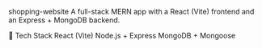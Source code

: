 shopping-website
A full-stack MERN app with a React (Vite) frontend and an Express + MongoDB backend.

🔧 Tech Stack
React (Vite)
Node.js + Express
MongoDB + Mongoose
